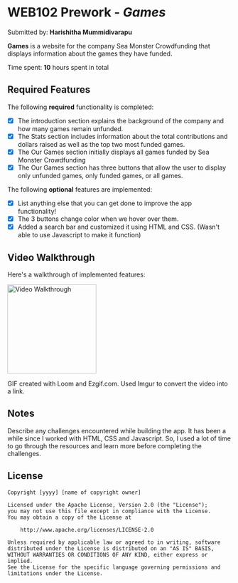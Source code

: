# WEB102 Prework - *Games*

Submitted by: **Harishitha Mummidivarapu**

**Games** is a website for the company Sea Monster Crowdfunding that displays information about the games they have funded.

Time spent: **10** hours spent in total

## Required Features

The following **required** functionality is completed:

* [x] The introduction section explains the background of the company and how many games remain unfunded.
* [x] The Stats section includes information about the total contributions and dollars raised as well as the top two most funded games.
* [x] The Our Games section initially displays all games funded by Sea Monster Crowdfunding
* [x] The Our Games section has three buttons that allow the user to display only unfunded games, only funded games, or all games.

The following **optional** features are implemented:

* [x] List anything else that you can get done to improve the app functionality!
* [x] The 3 buttons change color when we hover over them.
* [x] Added a search bar and customized it using HTML and CSS. (Wasn't able to use Javascript to make it function) 
    
## Video Walkthrough

Here's a walkthrough of implemented features:

<img src='https://i.imgur.com/TI4jBkA.gif' title='Video Walkthrough' width='200' alt='Video Walkthrough' />

<!-- Replace this with whatever GIF tool you used! -->
GIF created with Loom and Ezgif.com. Used Imgur to convert the video into a link.
<!-- Recommended tools:
[Kap](https://getkap.co/) for macOS
[ScreenToGif](https://www.screentogif.com/) for Windows
[peek](https://github.com/phw/peek) for Linux. -->

## Notes
Describe any challenges encountered while building the app.
It has been a while since I worked with HTML, CSS and Javascript. So, I used a lot of time to go through the resources and learn more before completing the challenges.

## License

    Copyright [yyyy] [name of copyright owner]

    Licensed under the Apache License, Version 2.0 (the "License");
    you may not use this file except in compliance with the License.
    You may obtain a copy of the License at

        http://www.apache.org/licenses/LICENSE-2.0

    Unless required by applicable law or agreed to in writing, software
    distributed under the License is distributed on an "AS IS" BASIS,
    WITHOUT WARRANTIES OR CONDITIONS OF ANY KIND, either express or implied.
    See the License for the specific language governing permissions and
    limitations under the License.
